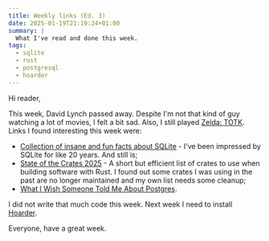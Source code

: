 ```yaml
---
title: Weekly links (Ed. 3)
date: 2025-01-19T21:19:24+01:00
summary: |
  What I've read and done this week.
tags:
  - sqlite
  - rust
  - postgresql
  - hoarder
---
```


Hi reader,

This week, David Lynch passed away. Despite I'm not that kind of guy watching a lot of movies, I felt a bit sad. Also, I still played [Zelda: TOTK](https://fr.wikipedia.org/wiki/The_Legend_of_Zelda:_Tears_of_the_Kingdom). Links I found interesting this week were:

- [Collection of insane and fun facts about SQLite](https://avi.im/blag/2024/sqlite-facts/) - I've been impressed by SQLite for like 20 years. And still is;
- [State of the Crates 2025](https://ohadravid.github.io/posts/2024-12-state-of-the-crates/) - A short but efficient list of crates to use when building software with Rust. I found out some crates I was using in the past are no longer maintained and my own list needs some cleanup;
- [What I Wish Someone Told Me About Postgres](https://challahscript.com/what_i_wish_someone_told_me_about_postgres).

I did not write that much code this week. Next week I need to install [Hoarder](https://github.com/hoarder-app/hoarder).

Everyone, have a great week.